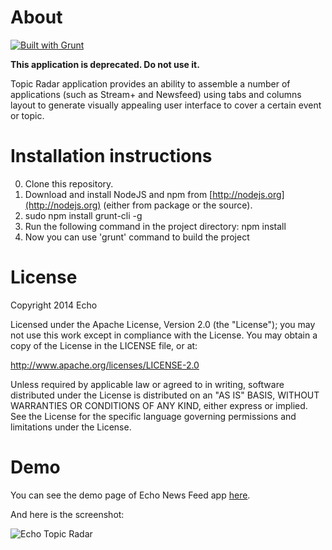 # About

[![Built with Grunt](https://cdn.gruntjs.com/builtwith.png)](http://gruntjs.com/)

**This application is deprecated. Do not use it.**

Topic Radar application provides an ability to assemble a number of
applications (such as Stream+ and Newsfeed) using tabs and columns
layout to generate visually appealing user interface to cover a certain
event or topic.

# Installation instructions

0. Clone this repository.
1. Download and install NodeJS and npm from
   [http://nodejs.org](http://nodejs.org) (either from package or the
source).
2. sudo npm install grunt-cli -g
3. Run the following command in the project directory: npm install
4. Now you can use 'grunt' command to build the project

# License

Copyright 2014 Echo

Licensed under the Apache License, Version 2.0 (the "License"); you may
not use this work except in compliance with the License. You may obtain
a copy of the     License in the LICENSE file, or at:

http://www.apache.org/licenses/LICENSE-2.0

Unless required by applicable law or agreed to in writing, software
distributed under the License is distributed on an "AS IS" BASIS,
WITHOUT WARRANTIES OR       CONDITIONS OF ANY KIND, either express or
implied. See the License for the specific language governing permissions
and limitations under the License.

# Demo

You can see the demo page of Echo News Feed app [here](http://echoappsteam.github.io/EchoTopicRadar/).

And here is the screenshot:

![Echo Topic Radar](http://echoappsteam.github.io/EchoTopicRadar/images/topic-radar-screenshot.png "Echo Topic Radar Screenshot")
